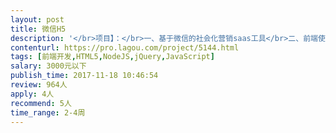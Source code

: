 ```yaml
---                
layout: post       
title: 微信H5           
description: '</br>项目】：</br>一、基于微信的社会化营销saas工具</br>二、前端使用VUE框架、前后端分离</br>三、手机端页面：直播模块、商城模块、切图、交互处理、性能优化</br>四、要求有5年左右前端开发经验，有3个以上vue项目和微信公众号开发经验，能实现复杂核心功能，代码优化和兼容优化经验丰富。</br>'     
contenturl: https://pro.lagou.com/project/5144.html      
tags: [前端开发,HTML5,NodeJS,jQuery,JavaScript]            
salary: 3000元以下          
publish_time: 2017-11-18 10:46:54         
review: 964人                   
apply: 4人                   
recommend: 5人                   
time_range: 2-4周              
---                 
```

